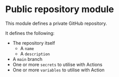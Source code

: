 # Public repository module

This module defines a private GitHub repository.

It defines the following:

- The repository itself
  - A `name`
  - A `description`
- A `main` branch
- One or more `secrets` to utilise with Actions
- One or more `variables` to utilise with Action
